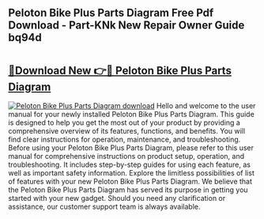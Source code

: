 ## Peloton Bike Plus Parts Diagram Free Pdf Download - Part-KNk New Repair Owner Guide bq94d

# <h2><a href="http://dfsol71.blite.top/?on=Peloton+Bike+Plus+Parts+Diagram">🔗Download New 👉🔴 Peloton Bike Plus Parts Diagram</a></h2>

[![Peloton Bike Plus Parts Diagram download](https://i.imgur.com/lujVjoI.png)](http://dfsol71.blite.top/?on=Peloton+Bike+Plus+Parts+Diagram)
Hello and welcome to the user manual for your newly installed Peloton Bike Plus Parts Diagram. This guide is designed to help you get the most out of your product by providing a comprehensive overview of its features, functions, and benefits. You will find clear instructions for operation, maintenance, and troubleshooting. Before using your Peloton Bike Plus Parts Diagram, please refer to this user manual for comprehensive instructions on product setup, operation, and troubleshooting. It includes step-by-step guides for using each feature, as well as important safety information. Explore the limitless possibilities of list of features with your new Peloton Bike Plus Parts Diagram. We believe that the Peloton Bike Plus Parts Diagram has served its purpose in getting you started with your new gadget. Should you need any clarification or assistance, our customer support team is always available.

